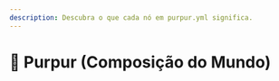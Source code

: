 ```yaml
---
description: Descubra o que cada nó em purpur.yml significa.
---
```


# 🦑 Purpur (Composição do Mundo)
